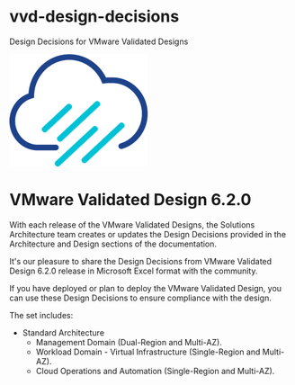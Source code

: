 # vvd-design-decisions
Design Decisions for VMware Validated Designs

![Rainpole](icon.png)

# VMware Validated Design 6.2.0

With each release of the VMware Validated Designs, the Solutions Architecture team creates or updates the Design Decisions provided in the Architecture and Design sections of the documentation. 

It's our pleasure to share the Design Decisions from VMware Validated Design 6.2.0 release in Microsoft Excel format with the community. 

If you have deployed or plan to deploy the VMware Validated Design, you can use these Design Decisions to ensure compliance with the design.

The set includes:

* Standard Architecture
    * Management Domain (Dual-Region and Multi-AZ).
    * Workload Domain - Virtual Infrastructure (Single-Region and Multi-AZ).
    * Cloud Operations and Automation (Single-Region and Multi-AZ).

